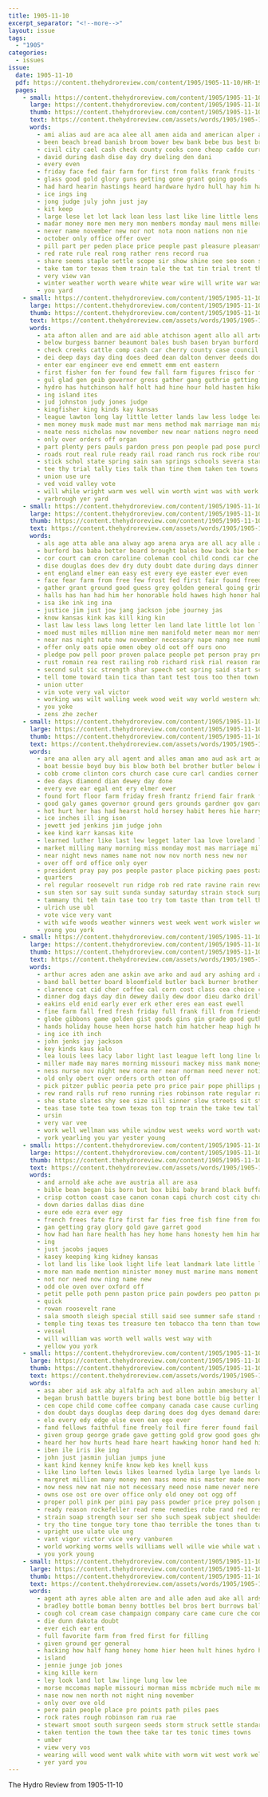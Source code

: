```yaml
---
title: 1905-11-10
excerpt_separator: "<!--more-->"
layout: issue
tags:
  - "1905"
categories:
  - issues
issue:
  date: 1905-11-10
  pdf: https://content.thehydroreview.com/content/1905/1905-11-10/HR-1905-11-10.pdf
  pages:
    - small: https://content.thehydroreview.com/content/1905/1905-11-10/small/HR-1905-11-10-01.jpg
      large: https://content.thehydroreview.com/content/1905/1905-11-10/large/HR-1905-11-10-01.jpg
      thumb: https://content.thehydroreview.com/content/1905/1905-11-10/thumbnails/HR-1905-11-10-01.jpg
      text: https://content.thehydroreview.com/assets/words/1905/1905-11-10/HR-1905-11-10-01.txt
      words:
        - ami alias aud are aca alee all amen aida and american alper arbit ade ary ask
        - been beach bread banish broom bower bew bank bebe bus best bro but barn bear book business baby barb bee bub
        - civil city cael cash check county cooks cone cheap caddo current cost came come clan child
        - david during dash dise day dry dueling den dani
        - every even
        - friday face fed fair farm for first from folks frank fruits fresh factor found few far famous fight fine
        - glass good gold glory guns getting gone grant going goods
        - had hard hearin hastings heard hardware hydro hull hay him has how heis her hope hank human harness
        - ice ings ing
        - jong judge july john just jay
        - kit keep
        - large lese let lot lack loan less last like line little lens left
        - madar money more men mery mon members monday maul mens miller mal most made mor morning moon means man mcvey
        - never name november new nor not nota noon nations non nie
        - october only office offer over
        - pill part per peden place price people past pleasure pleasant perfect payment pay peace
        - red rate rule real rong rather rens record rua
        - share seems staple settle scope sir show shine see seo soon september sheri state single snyder start shirts still standard son sot sis stock saas safe sell sank set stand sunday sale sham saturday ster short
        - take tam tor texas them train tale the tat tin trial trent than telling tough
        - very view van
        - winter weather worth weare white wear wire will write war was well why worker wile wish want work with
        - you yard
    - small: https://content.thehydroreview.com/content/1905/1905-11-10/small/HR-1905-11-10-02.jpg
      large: https://content.thehydroreview.com/content/1905/1905-11-10/large/HR-1905-11-10-02.jpg
      thumb: https://content.thehydroreview.com/content/1905/1905-11-10/thumbnails/HR-1905-11-10-02.jpg
      text: https://content.thehydroreview.com/assets/words/1905/1905-11-10/HR-1905-11-10-02.txt
      words:
        - ata afton allen and are aid able atchison agent allo all arter albert asa ard
        - below burgess banner beaumont bales bush basen bryan burford bond bly bolan banks bea big board brass bill been both bath balance best bis bas band but buy busi balls bros bank booker brewer
        - check creeks cattle comp cash car cherry county case council cloud courts cotton chief citizen campbell court con company cease can corn college cleo city congress comes creek
        - dei deep days day ding does deed dean dalton denver deeds douma doing deal davis daiton date
        - enter ear engineer eve end emmett emm ent eastern
        - first fisher fon fer found few fall farm figures frisco for free falls from freedom farmer fair friday fields fire ford far
        - gul glad gen geib governor gress gather gang guthrie getting grant gin garding good grate guest
        - hydro has hutchinson half holt had hine hour hold hasten hikes him hood home hainer her holding hands hice holes hae held health hoeh house hera height hai hams
        - ing island ites
        - jud johnston judy jones judge
        - kingfisher king kinds kay kansas
        - league lawton long lay little letter lands law less lodge leasure lant line learned lat land liberty lines large lester last
        - men money musk made must mar mens method mak marriage man might mamie milburn members many million maten miles miller matter most may mike mill march more mcnabb mans mcalester
        - neate ness nicholas now november new near nations negro need newkirk nies not nation nave
        - only over orders off organ
        - part plenty pers pauls pardon press pon people pad pose purchase present private payment pete pro public person price plan pay president peter place pears pan pies
        - roads rout real rule ready rail road ranch rus rock ribe route reason russian
        - stick schol state spring sain san springs schools severa start seven she second sale sorrow south states session school santa shawnee set stock showe sullivan sales sum shoulders suite simple shown stan speech small soon seems story surplus such smits still say shall sons sur starts see said saturday
        - tee thy trial tally ties talk than tine them taken ten towns toppin times tax take title the takes tar tith texas thing thar tor then temple trom tin ton town
        - union use ure
        - ved void valley vote
        - will while wright warm wes well win worth wint was with work winter wax weeks western worst wife wil weather washington wie wells why williams wheat wit way week water witt
        - yarbrough yer yard
    - small: https://content.thehydroreview.com/content/1905/1905-11-10/small/HR-1905-11-10-03.jpg
      large: https://content.thehydroreview.com/content/1905/1905-11-10/large/HR-1905-11-10-03.jpg
      thumb: https://content.thehydroreview.com/content/1905/1905-11-10/thumbnails/HR-1905-11-10-03.jpg
      text: https://content.thehydroreview.com/assets/words/1905/1905-11-10/HR-1905-11-10-03.txt
      words:
        - als age atta able ana alway ago arena arya are all acy alle agra american abo ask america and aro ava ane
        - burford bas baba better board brought bales bow back bie ber been both best bou bonds bud but begin breeding blood bee bolt bound base body broadhead boston butt beaver bebe burn began bring business born
        - cor court cam cron caroline coleman cool child condi car che chang cheyenne company coma charles cost cotto coe case chance came cook coward chair cole corte city cal can crown cotton colt county cold calon cry citizen care crea curb con calvin
        - dise douglas does dev dry duty doubt date during days dinner dest dear dare doctor doug deal destro daughters done dar doing dat death devoid day
        - ent england elmer ean easy est every eye easter ever even
        - face fear farm from free few frost fed first fair found freedom friend fore forget far fast for fess fresh fitting felt foree fouts fetch fund fort fall font flesh farmer
        - gather grant ground good guess grey golden general going grim gia greed gath guard gone goli gustin glance glass
        - halls has han had him her honorable hold hawes high honor hak hard held hiss home hoo heart hand hase howe harm hasty husband hey house huntington heard hopes
        - isa ike ink ing ina
        - justice jim just jow jang jackson jobe journey jas
        - know kansas kink kas kill king kin
        - last law less laws long letter len land late little lot lon lents louis leak las lie lady lovis lance lac life lan lang lose lay level light look living low large lates
        - moed must miles million mine men manifold meter mean mor mention much mexico man master march mar made many market mills maak matter might miners masters more miss mark marriage morris most money mines morning may
        - near nas night nate now november necessary nape nang nee numbers new nation not neighbors never need
        - offer only oats opie omen obey old oot off ours ono
        - pledge pow pell poor proven palace people pet person pray president par profit pany parlor per point power por pound parsa precious past pald paradise pleasant pos powell parent pretty peoples piece prayer pardon pote place pete public peo pap part pleasure paradies prue price pearl persons papa present paris
        - rust romain rea rest railing rob richard risk rial reason rant ring rode riley root rem raw rot rule ris rogers rate rene rose red rowse read rough render ready
        - second sult sic strength shar speech set spring said start school strike smith shake such sprang shee struck southern sot schools stranger see send soul sol say stance square stock skill state serrano shoulders stoop stands states sey saw stand sell son sou subject schiller shape silence shea she shows seem sande staple stare slight special seo show sis
        - tell tome toward tain tica than tant test tous too then town thet them tha thi tae teehee trey toler talent teacher the top trial taken tort timothy touch throw tool teen thay tate terrible tite teach turn take ties tie
        - union utter
        - vin vote very val victor
        - working was wilt walling week wood weit way world western while weis whalen worthy wes work wil well weil weed want wife words war worth west wish why word water will with wave winning weather wong
        - you yoke
        - zens zhe zecher
    - small: https://content.thehydroreview.com/content/1905/1905-11-10/small/HR-1905-11-10-04.jpg
      large: https://content.thehydroreview.com/content/1905/1905-11-10/large/HR-1905-11-10-04.jpg
      thumb: https://content.thehydroreview.com/content/1905/1905-11-10/thumbnails/HR-1905-11-10-04.jpg
      text: https://content.thehydroreview.com/assets/words/1905/1905-11-10/HR-1905-11-10-04.txt
      words:
        - are ana allen ary all agent and alles aman amo aud ask art ago
        - boat bessie boyd buy bis blow both bel brother butler below breckenridge business bread back brown been bank battles best big better byron bart ber
        - cobb crome clinton cors church case cure carl candies corner caper card can cock cotton cant cousin come catton corn came carver company con col clayton
        - deo days diamond dian dewey day done
        - every eve ear egal ent ery elmer ewer
        - found fort floor farm friday fresh frantz friend fair frank fain fon for fought few folk fruits fine from
        - good galy games governor ground gers grounds gardner gov gard gone
        - hot hurt her has had hearst hold horsey habit heres hie harry house home homes hydro
        - ice inches ill ing ison
        - jewett jed jenkins jim judge john
        - kee kind karr kansas kite
        - learned luther like last lew legget later laa love loveland line len longe likes lapsley late lence let look letter lone loud less
        - market milling many morning miss monday most mas marriage miller made mckinzie miles mavor mut missi more monis marsh mccool mobile man mear mills
        - near night news names name not now nov north ness new nor
        - over off ord office only oyer
        - president pray pay pos people pastor place picking paes postal present press pure pleasure pleasant petersburg peter patterson plant
        - quarters
        - rel regular roosevelt run ridge rob red rate ravine rain revolt ree
        - sun sten sor say suit sunda sunday saturday strain stock surpris sus son surprise stand said scott south sarah store special summer stover see smith speaks short snapp star school snow
        - tammany thi teh tain tase too try tom taste than trom tell the town
        - ulrich use ubl
        - vote vice very vant
        - with wife woods weather winners west week went work wisler welcome write want well was wah wind weeks wich will wee wait
        - young you york
    - small: https://content.thehydroreview.com/content/1905/1905-11-10/small/HR-1905-11-10-05.jpg
      large: https://content.thehydroreview.com/content/1905/1905-11-10/large/HR-1905-11-10-05.jpg
      thumb: https://content.thehydroreview.com/content/1905/1905-11-10/thumbnails/HR-1905-11-10-05.jpg
      text: https://content.thehydroreview.com/assets/words/1905/1905-11-10/HR-1905-11-10-05.txt
      words:
        - arthur acres aden ane askin ave arko and aud ary ashing ard allen agent ada ain are anne all
        - band ball better board bloomfield butler back burner brother best bunting bros basil bere bring beach break buys bank blanke bore been boy bie bird business brought book buggy but bowls buyers
        - clarence cat cid cher coffee cal corn cost class cea choice cash content came can comes che col counter cox caro court carmichael count council change cot carmen city cotton company candies chuck constable come cole chain
        - dinner dog days day din dewey daily dew door dieu darko drill
        - eakins eld enid early ever erk ether eres ean east ewell
        - fine farm fall fred fresh friday full frank fill from friends fellow finder ford fredrick first for fellows
        - globe gibbons game golden gist goods gins gin grade good guthrie grin gold gue
        - hands holiday house heen horse hatch him hatcher heap high hed hearing hood held hase her hey heis har hind had heir harness hydro home hume hopkins has head
        - ing ice ith inch
        - john jenks jay jackson
        - key kinds kaus kalo
        - lea louis lees lacy labor light last league left long line loan lead living little look latter life learned lodge live lige large
        - miller made may mares morning missouri mackey miss mank money mee monday mount man mccool mule mare more masoner many much market miles
        - ness nurse nov night new nora ner near norman need never notice neighbor north ney
        - old only obert over orders orth otton off
        - pick pitzer public peoria pete pro price pair pope phillips pau planter pay perry post pulling place per part pack purchase poy pruet people past
        - rew rand ralls ruf reno running ries robinson rate regular rainy rey rain roberts rates ros
        - she state slates shy see size sill sinner slow streets sit steers sot selling session soon sat sunda still sou saturday speed stone slaughter sale store short sem stockton seal sei son stole sah span swan seme school smoke surgeon sole sell stand steer single second snyders south stove standard saw set seip schoo stock special save sunday sons sin som
        - teas tase tote tea town texas ton top train the take tew tall than tor toya tera thy them table tee trees trom thee try tin
        - ursin
        - very var vee
        - work well wellman was while window west weeks word worth watch ward wood wagon wife want washer wit wile with war worn wheat weatherford weather week will
        - york yearling you yar yester young
    - small: https://content.thehydroreview.com/content/1905/1905-11-10/small/HR-1905-11-10-06.jpg
      large: https://content.thehydroreview.com/content/1905/1905-11-10/large/HR-1905-11-10-06.jpg
      thumb: https://content.thehydroreview.com/content/1905/1905-11-10/thumbnails/HR-1905-11-10-06.jpg
      text: https://content.thehydroreview.com/assets/words/1905/1905-11-10/HR-1905-11-10-06.txt
      words:
        - and arnold ake ache ave austria all are asa
        - bible bean began bis born but box bibi baby brand black buffalo bachelor basket bak best bring bas bridge been bund
        - crisp cotton coast case canon conan capi church cost city christian certain cleve company
        - down daries dallas dias dine
        - eure ede ezra ever egy
        - french frees fate fire first far fies free fish fine from found frenchman for
        - gan getting gray glory gold gave garret good
        - how had han hare health has hey home hans honesty hem him ham her heed held house herb
        - ing
        - just jacobs jaques
        - kasey keeping king kidney kansas
        - lot land lis like look light life leat landmark late little left lap
        - more man made mention minister money must marine mans moment moral morale mary mal million mers many manship much
        - not nor need now ning name new
        - odd ole oven over oxford off
        - petit pelle poth penn paston price pain powders peo patton poet pound pack pont people president paris powder par paper
        - quick
        - rowan roosevelt rane
        - sala smooth sleigh special still said see summer safe stand standard sin she starch sher story
        - temple ting texas tes treasure ten tobacco tha tenn than tower test ted thet the tea
        - vessel
        - will william was worth well walls west way with
        - yellow you york
    - small: https://content.thehydroreview.com/content/1905/1905-11-10/small/HR-1905-11-10-07.jpg
      large: https://content.thehydroreview.com/content/1905/1905-11-10/large/HR-1905-11-10-07.jpg
      thumb: https://content.thehydroreview.com/content/1905/1905-11-10/thumbnails/HR-1905-11-10-07.jpg
      text: https://content.thehydroreview.com/assets/words/1905/1905-11-10/HR-1905-11-10-07.txt
      words:
        - asa aber aid ask aby alfalfa ach aud allen aubin amesbury all are addington ache ago aug acres acre awe and aquilla
        - began brush battle buyers bring best bone bottle big better books bogan bottles brand bis bible blood banker been baie body boy both bead ber but breath back bas bard blades box balm bout bills bilis book bash break
        - cen cope child come coffee company canada case cause curling cos chief car city cost cough constant cook cas crawford chest came cases close col course churches call creek cory coney casper cord cure certain cold can class conger colle care
        - don doubt days douglas deep daring does dog dyes demand dares dise doctor day death dies dos dose din dove down dry
        - elo every edy edge else even ean ego ever
        - fand fellows faithful fine freely foil fire ferer found fail felt from fails fic friend funny fellow fee fore fer for falling first flower forth fate franklin farson free file fear friends faint
        - given group george grade gave getting gold grow good goes ghee golden gest green gentleman gas goods
        - heard her how hurts head hare heart hawking honor hand hed him had hot home has hard hie human held hunts habit hands helps hearty hun hearing holiness hine hasty health hin hams
        - iben ile iris ike ing
        - john just jasmin julian jumps june
        - kant kind kenney knife know keb kes knell kuss
        - like lino loften lewis likes learned lydia large lye lands look longer law live low life lung line lage lota land left lot living lynn last lory little lato lias
        - margret million many money men mass mone mis master made more method main must mich meal monroe matter miss merkley much maxim mineral most morning man might
        - now ness new nat nie not necessary need nose name never nere night nor
        - owns ose ost ore over office only old oney oot ogg off
        - proper poll pink per pini pay pass powder price prey polson present pee page pelo portland par pour press pol putnam pale poo phy pair pauls poor point people peoria postal public person pure persun persons
        - ready reason rockefeller read reme remedies robe rand red ress rates rule rich rest rath rather river real ring road rear rem
        - strain soap strength sour ser sho such speak subject shoulder sam soon stom she stay saint solace shows sweet star seat sermons show sale sell slove secret sales stuck severe sheen sharp som say sick sas swann sensi shone signal state south sire street said smile short see son small severo strong sites simple set save settler sleep special sage sey schools
        - try tho tine tongue tory tone thao terrible the tones than toy tie take thi takes them town truly tise tite tade treat tse thing table tain tall tobacco taken toe tene then thad ting thy too
        - upright use ulate ule ung
        - vant vigor victor vice very vanburen
        - world working worms wells williams well wille wie while wat weak wee work watch want words was wears wonder wheat western way write weal weed wind with will worst worth weekly wisdom
        - you york young
    - small: https://content.thehydroreview.com/content/1905/1905-11-10/small/HR-1905-11-10-08.jpg
      large: https://content.thehydroreview.com/content/1905/1905-11-10/large/HR-1905-11-10-08.jpg
      thumb: https://content.thehydroreview.com/content/1905/1905-11-10/thumbnails/HR-1905-11-10-08.jpg
      text: https://content.thehydroreview.com/assets/words/1905/1905-11-10/HR-1905-11-10-08.txt
      words:
        - agent ath ayres able alten are and alle aden aud ake all ards
        - bradley bottle boman benny bottles bel bros bert burrows ballard band ballardo been broughton bryan bow
        - cough col cream case champaign company care came cure che congress certain caney clark
        - die dunn dakota doubt
        - ever eich ear ent
        - full favorite farm from fred first for filling
        - given ground ger general
        - hacking how half hang honey home hier heen hult hines hydro heed had hazel
        - island
        - jennie junge job jones
        - king kille kern
        - ley look land lot law linge lung low lee
        - morse mccomas maple missouri morman miss mcbride much mile more moore may mass mean mountain mary
        - nase now nen north not night ning november
        - only over ove old
        - pere pain people place pro points path piles paes
        - rock rates rough robinson ram rua rae
        - stewart smoot south surgeon seeds storm struck settle standard small sin sale soc snow senator sue sey seven school stops six smith sae sun
        - taken tention the town thee take tar tes tonic times towns
        - umber
        - view very vos
        - wearing will wood went walk white with worm wit west work wellman wate was warning wide
        - yer yard you
---
```


The Hydro Review from 1905-11-10

<!--more-->

